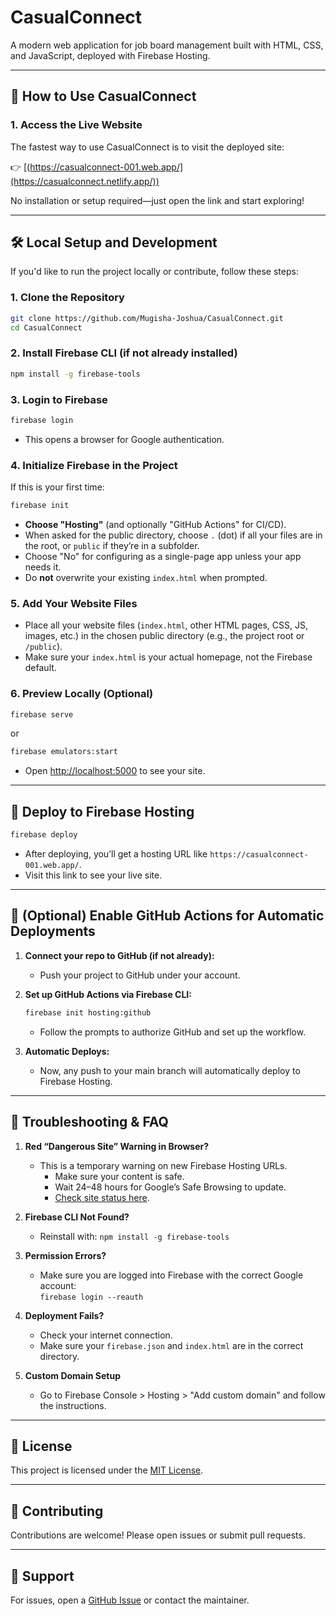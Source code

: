 # CasualConnect

A modern web application for job board management built with HTML, CSS, and JavaScript, deployed with Firebase Hosting.

---

## 🚀 How to Use CasualConnect

### 1. **Access the Live Website**

The fastest way to use CasualConnect is to visit the deployed site:

👉 [(https://casualconnect-001.web.app/](https://casualconnect.netlify.app/))

No installation or setup required—just open the link and start exploring!

---

## 🛠 Local Setup and Development

If you'd like to run the project locally or contribute, follow these steps:

### 1. **Clone the Repository**

```bash
git clone https://github.com/Mugisha-Joshua/CasualConnect.git
cd CasualConnect
```

### 2. **Install Firebase CLI (if not already installed)**

```bash
npm install -g firebase-tools
```

### 3. **Login to Firebase**

```bash
firebase login
```
- This opens a browser for Google authentication.

### 4. **Initialize Firebase in the Project**

If this is your first time:
```bash
firebase init
```
- **Choose "Hosting"** (and optionally "GitHub Actions" for CI/CD).
- When asked for the public directory, choose `.` (dot) if all your files are in the root, or `public` if they’re in a subfolder.
- Choose "No" for configuring as a single-page app unless your app needs it.
- Do **not** overwrite your existing `index.html` when prompted.

### 5. **Add Your Website Files**

- Place all your website files (`index.html`, other HTML pages, CSS, JS, images, etc.) in the chosen public directory (e.g., the project root or `/public`).
- Make sure your `index.html` is your actual homepage, not the Firebase default.

### 6. **Preview Locally (Optional)**

```bash
firebase serve
```
or
```bash
firebase emulators:start
```
- Open [http://localhost:5000](http://localhost:5000) to see your site.

---

## 🚀 Deploy to Firebase Hosting

```bash
firebase deploy
```
- After deploying, you’ll get a hosting URL like `https://casualconnect-001.web.app/`.
- Visit this link to see your live site.

---

## 🔄 (Optional) Enable GitHub Actions for Automatic Deployments

1. **Connect your repo to GitHub (if not already):**
   - Push your project to GitHub under your account.

2. **Set up GitHub Actions via Firebase CLI:**

   ```bash
   firebase init hosting:github
   ```

   - Follow the prompts to authorize GitHub and set up the workflow.

3. **Automatic Deploys:**
   - Now, any push to your main branch will automatically deploy to Firebase Hosting.

---

## 🧩 Troubleshooting & FAQ

1. **Red “Dangerous Site” Warning in Browser?**
   - This is a temporary warning on new Firebase Hosting URLs.  
     - Make sure your content is safe.
     - Wait 24–48 hours for Google’s Safe Browsing to update.
     - [Check site status here](https://transparencyreport.google.com/safe-browsing/search).

2. **Firebase CLI Not Found?**
   - Reinstall with: `npm install -g firebase-tools`

3. **Permission Errors?**
   - Make sure you are logged into Firebase with the correct Google account:  
     `firebase login --reauth`

4. **Deployment Fails?**
   - Check your internet connection.
   - Make sure your `firebase.json` and `index.html` are in the correct directory.

5. **Custom Domain Setup**
   - Go to Firebase Console > Hosting > "Add custom domain" and follow the instructions.

---

## 📜 License

This project is licensed under the [MIT License](LICENSE).

---

## 👏 Contributing

Contributions are welcome! Please open issues or submit pull requests.

---

## 🤝 Support

For issues, open a [GitHub Issue](https://github.com/Mugisha-Joshua/CasualConnect/issues) or contact the maintainer.
